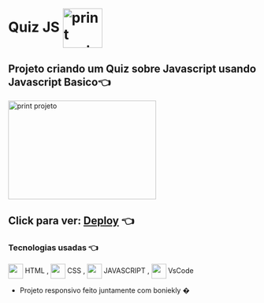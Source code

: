 # Quiz JS <img alt='print projeto' align="center" height="80" width="80" src="https://media2.giphy.com/media/LOznMvZUKneOhiIscg/giphy.gif">


[//]:<> (../master/assets/img/print.png) 
## Projeto criando um Quiz sobre Javascript usando Javascript Basico👈 
    

<img alt='print projeto' align="center" height="200" width="300" src="../master/print.png">

## Click para ver: <a href='https://joaogabrielz.github.io/quizjs/'>Deploy</a> 👈 

### Tecnologias usadas 👈 
<img align="center" height="30" width="30" src="https://cdn.jsdelivr.net/gh/devicons/devicon/icons/html5/html5-original.svg"> HTML , 
<img align="center" height="30" width="30" src="https://cdn.jsdelivr.net/gh/devicons/devicon/icons/css3/css3-original.svg"> CSS , 
<img align="center" height="30" width="30" src="https://cdn.jsdelivr.net/gh/devicons/devicon/icons/javascript/javascript-original.svg"> JAVASCRIPT , 
<img align="center" height="30" width="30" src="https://cdn.jsdelivr.net/gh/devicons/devicon/icons/vscode/vscode-original.svg"> VsCode 
- Projeto responsivo feito juntamente com boniekly �
